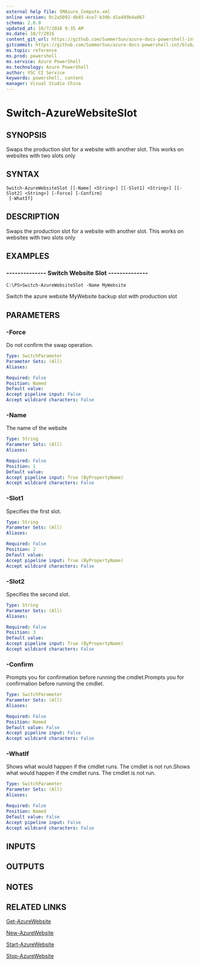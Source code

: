 ```yaml
---
external help file: SMAzure_Compute.xml
online version: 0c2a5092-db45-4ce7-b39b-d1e499b4a867
schema: 2.0.0
updated_at: 10/7/2016 9:35 AM
ms.date: 10/7/2016
content_git_url: https://github.com/SummerSun/azure-docs-powershell-int/blob/master/azureps-cmdlets-docs/Service%20Management/v1.0/Compute/Switch-AzureWebsiteSlot.md
gitcommit: https://github.com/SummerSun/azure-docs-powershell-int/blob/3c5913303624ba7a7970d6758aac68ea04359cee/azureps-cmdlets-docs/Service%20Management/v1.0/Compute/Switch-AzureWebsiteSlot.md
ms.topic: reference
ms.prod: powershell
ms.service: Azure PowerShell
ms.technology: Azure PowerShell
author: VSC CI Service
keywords: powershell, content
manager: Visual Studio China
---
```


# Switch-AzureWebsiteSlot
## SYNOPSIS
Swaps the production slot for a website with another slot.
This works on websites with two slots only

## SYNTAX

```
Switch-AzureWebsiteSlot [[-Name] <String>] [[-Slot1] <String>] [[-Slot2] <String>] [-Force] [-Confirm]
 [-WhatIf]
```

## DESCRIPTION
Swaps the production slot for a website with another slot.
This works on websites with two slots only

## EXAMPLES

### --------------  Switch Website Slot --------------
```
C:\PS>Switch-AzureWebsiteSlot -Name MyWebsite
```

Switch the azure website MyWebsite backup slot with production slot

## PARAMETERS

### -Force
Do not confirm the swap operation.

```yaml
Type: SwitchParameter
Parameter Sets: (All)
Aliases: 

Required: False
Position: Named
Default value: 
Accept pipeline input: False
Accept wildcard characters: False
```

### -Name
The name of the website

```yaml
Type: String
Parameter Sets: (All)
Aliases: 

Required: False
Position: 1
Default value: 
Accept pipeline input: True (ByPropertyName)
Accept wildcard characters: False
```

### -Slot1
Specifies the first slot.

```yaml
Type: String
Parameter Sets: (All)
Aliases: 

Required: False
Position: 2
Default value: 
Accept pipeline input: True (ByPropertyName)
Accept wildcard characters: False
```

### -Slot2
Specifies the second slot.

```yaml
Type: String
Parameter Sets: (All)
Aliases: 

Required: False
Position: 3
Default value: 
Accept pipeline input: True (ByPropertyName)
Accept wildcard characters: False
```

### -Confirm
Prompts you for confirmation before running the cmdlet.Prompts you for confirmation before running the cmdlet.

```yaml
Type: SwitchParameter
Parameter Sets: (All)
Aliases: 

Required: False
Position: Named
Default value: False
Accept pipeline input: False
Accept wildcard characters: False
```

### -WhatIf
Shows what would happen if the cmdlet runs.
The cmdlet is not run.Shows what would happen if the cmdlet runs.
The cmdlet is not run.

```yaml
Type: SwitchParameter
Parameter Sets: (All)
Aliases: 

Required: False
Position: Named
Default value: False
Accept pipeline input: False
Accept wildcard characters: False
```

## INPUTS

## OUTPUTS

## NOTES

## RELATED LINKS

[Get-AzureWebsite](0c2a5092-db45-4ce7-b39b-d1e499b4a867)

[New-AzureWebsite](498c1abd-298b-43e9-ac53-bc57054a5387)

[Start-AzureWebsite](d6ee400f-4a92-4f2f-83bb-70188bb2000d)

[Stop-AzureWebsite](62c5de93-e58b-4e57-85d0-8b7e75df1f31)

